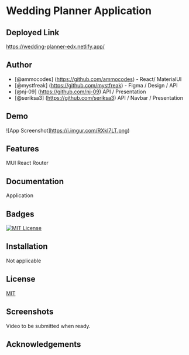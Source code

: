 # Wedding Planner Application

## Deployed Link 

https://wedding-planner-edx.netlify.app/


## Author
- [@ammocodes] (https://github.com/ammocodes) - React/ MaterialUI 
- [@mystfreak] (https://github.com/mystfreak) - Figma / Design / API
- [@nj-09] (https://github.com/nj-09) API / Presentation
- [@seriksa3] (https://github.com/seriksa3) API / Navbar / Presentation


## Demo

![App Screenshot]https://i.imgur.com/RXkI7LT.png)

## Features

MUI
React
Router

## Documentation

Application

## Badges


[![MIT License](https://img.shields.io/badge/License-MIT-green.svg)](https://choosealicense.com/licenses/mit/)



## Installation

Not applicable
## License

[MIT](https://choosealicense.com/licenses/mit/)


## Screenshots

Video to be submitted when ready.
## Acknowledgements


